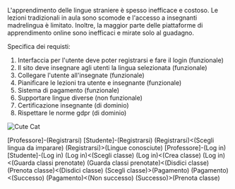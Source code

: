 L'apprendimento delle lingue straniere è spesso inefficace e costoso. Le lezioni tradizionali in aula sono scomode e l'accesso a insegnanti madrelingua è limitato. 
Inoltre, la maggior parte delle piattaforme di apprendimento online sono inefficaci e mirate solo al guadagno.

Specifica dei requisti:
1. Interfaccia per l'utente deve poter registrarsi e fare il login (funzionale)
2. Il sito deve insegnare agli utenti la lingua selezionata (funzionale)
3. Collegare l'utente all'insegnate (funzionale)
4. Pianificare le lezioni tra utente e insegnante (funzionale)
5. Sistema di pagamento (funzionale)
6. Supportare lingue diverse (non funzionale)
7. Certificazione insegnante (di dominio)
8. Rispettare le norme gdpr (di dominio)

![Cute Cat](https://example.com/cat.jpg)


[Professore]-(Registrarsi)
[Studente]-(Registrarsi)
(Registrarsi)<(Scegli lingua da imparare)
(Registrarsi)>(Lingue conosciute)
[Professore]-(Log in)
[Studente]-(Log in)
(Log in)<(Scegli classe)
(Log in)<(Crea classe)
(Log in)<(Guarda classi prenotate)
(Guarda classi prenotate)<(Disdici classe)
(Prenota classe)<(Disdici classe)
(Scegli classe)>(Pagamento)
(Pagamento)<(Successo)
(Pagamento)<(Non successo)
(Successo)>(Prenota classe)
